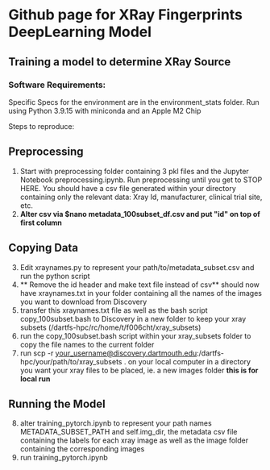 # Github page for XRay Fingerprints DeepLearning Model 
## Training a model to determine XRay Source 

### Software Requirements: ###
Specific Specs for the environment are in the environment_stats folder. Run using Python 3.9.15 with miniconda and an Apple M2 Chip 

Steps to reproduce: 
## Preprocessing 
1. Start with preprocessing folder containing 3 pkl files and the Jupyter Notebook preprocessing.ipynb. Run preprocessing until you 
get to STOP HERE. You should have a csv file generated within your directory containing only the relevant data: Xray Id, 
manufacturer, clinical trial site, etc.
2. **Alter csv via $nano metadata_100subset_df.csv and put "id" on top of first column**  

## Copying Data
3. Edit xraynames.py to represent your path/to/metadata_subset.csv and run the python script
4. ** Remove the id header and make text file instead of csv** should now have xraynames.txt in your folder containing all the names of the images you want to download from Discovery
5. transfer this xraynames.txt file as well as the bash script copy_100subset.bash to Discovery in a new folder to keep your xray subsets (/dartfs-hpc/rc/home/t/f006cht/xray_subsets) 
6. run the copy_100subset.bash script within your xray_subsets folder to copy the file names to the current folder 
7. run scp -r your_username@discovery.dartmouth.edu:/dartfs-hpc/your/path/to/xray_subsets . on your local computer in a directory you want your xray files to be placed, ie. a new images folder **this is for local run** 

## Running the Model 
8. alter training_pytorch.ipynb to represent your path names METADATA_SUBSET_PATH and self.img_dir, the metadata csv file containing the labels for each xray image as well as the image folder containing the corresponding images 
9. run training_pytorch.ipynb 






